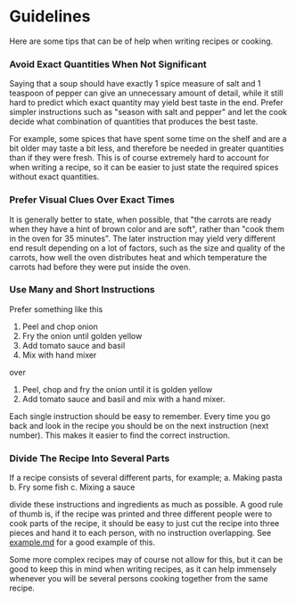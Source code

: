 # Guidelines
Here are some tips that can be of help when writing recipes or cooking.

### Avoid Exact Quantities When Not Significant
Saying that a soup should have exactly 1 spice measure of salt and 1 teaspoon of pepper can give an
unnecessary amount of detail, while it still hard to predict which exact quantity may yield best
taste in the end. Prefer simpler instructions such as "season with salt and pepper" and let the cook
decide what combination of quantities that produces the best taste.

For example, some spices that have spent some time on the shelf and are a bit older may taste a bit less,
and therefore be needed in greater quantities than if they were fresh. This is of course extremely
hard to account for when writing a recipe, so it can be easier to just state the required spices
without exact quantities.

### Prefer Visual Clues Over Exact Times
It is generally better to state, when possible, that "the carrots are ready when they have a hint of
brown color and are soft", rather than "cook them in the oven for 35 minutes". The later instruction
may yield very different end result depending on a lot of factors, such as the size and quality of
the carrots, how well the oven distributes heat and which temperature the carrots had before they
were put inside the oven.

### Use Many and Short Instructions
Prefer something like this

1. Peel and chop onion
2. Fry the onion until golden yellow
3. Add tomato sauce and basil
4. Mix with hand mixer

over

1. Peel, chop and fry the onion until it is golden yellow
2. Add tomato sauce and basil and mix with a hand mixer.

Each single instruction should be easy to remember. Every time you go back and look in the recipe
you should be on the next instruction (next number). This makes it easier to find the correct instruction.

### Divide The Recipe Into Several Parts
If a recipe consists of several different parts, for example;
a. Making pasta
b. Fry some fish
c. Mixing a sauce

divide these instructions and ingredients as much as possible. A good rule of thumb is, if the recipe
was printed and three different people were to cook parts of the recipe, it should be easy to just cut
the recipe into three pieces and hand it to each person, with no instruction overlapping.
See [example.md](example.md) for a good example of this.

Some more complex recipes may of course not allow for this, but it can be good to keep this in mind
when writing recipes, as it can help immensely whenever you will be several persons cooking together
from the same recipe.